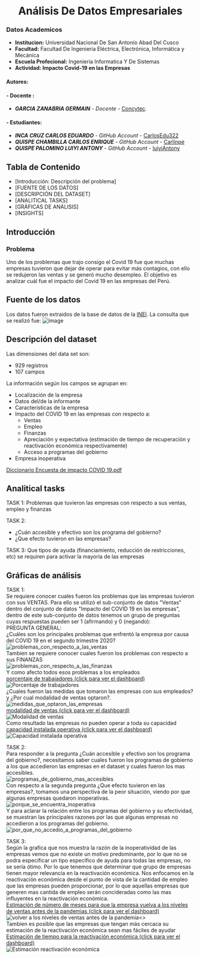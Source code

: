 # **<center>Análisis De Datos Empresariales </center>**

### Datos Academicos
  - **Institucion:** Universidad Nacional De San Antonio Abad Del Cusco
  - **Facultad:** Facultad De Ingenieria Eléctrica, Electrónica, Informática y Mecánica
  - **Escuela Profecional:** Ingenieria Informatica Y De Sistemas
  - **Actividad: Impacto Covid-19 en las Empresas**


  #### Autores:
  #### - Docente :
  - **_GARCIA ZANABRIA GERMAIN_** - _Docente_ - [Concytec](https://ctivitae.concytec.gob.pe/appDirectorioCTI/VerDatosInvestigador.do?id_investigador=34979).
  #### - Estudiantes:
  - **_INCA CRUZ CARLOS EDUARDO_** - _GitHub Account_ - [CarlosEdu322](https://github.com/CarlosEdu322)
  - **_QUISPE CHAMBILLA CARLOS ENRIQUE_** - _GitHub Account_ - [Carlinpe](https://github.com/Carlinpe)
  - **_QUISPE PALOMINO LUIYI ANTONY_** - _GitHub Account_ - [luiyiAntony](https://github.com/luiyiAntony)


## Tabla de Contenido
- [Introducción: Descripción del problema]
- [FUENTE DE LOS DATOS]
- [DESCRIPCIÓN DEL DATASET]
- [ANALITICAL TASKS]
- [GRÁFICAS DE ANÁLISIS]
- [INSIGHTS]

## Introducción
### Problema
Uno de los problemas que trajo consigo el Covid 19 fue que muchas empresas tuvieron que dejar de operar para evitar más contagios, con ello se redujeron las ventas y se generó mucho desempleo.
El objetivo es analizar cuál fue el impacto del Covid 19 en las empresas del Perú.

## Fuente de los datos
Los datos fueron extraidos de la base de datos de la [INEI](http://iinei.inei.gob.pe/microdatos/). La consulta que se realizó fue:
![image](https://user-images.githubusercontent.com/111087121/186062413-a5b363cd-871c-4544-bb1b-f7bb5e9a7d38.png)

## Descripción del dataset
Las dimensiones del data set son:
- 929 registros
- 107 campos

La información según los campos se agrupan en:
- Localización de la empresa
- Datos del/de la informante
- Características de la empresa
- Impacto del COVID 19 en las empresas con respecto a:
  - Ventas
  - Empleo
  - Finanzas
  - Apreciación y expectativa (estimación de tiempo de recuperación y reactivación económica respectivamente)
  - Acceso a programas del gobierno
- Empresa inoperativa

[Diccionario Encuesta de impacto COVID 19.pdf](https://github.com/Carlinpe/Impacto_Covid19_Empresas/files/9399170/Diccionario.Encuesta.de.impacto.COVID.19.pdf)

## Analitical tasks
TASK 1:
Problemas que tuvieron las empresas con respecto a sus ventas, empleo y finanzas

TASK 2:
- ¿Cuán accesible y efectivo son los programa del gobierno? 
- ¿Que efecto tuvieron en las empresas?

TASK 3:
Que tipos de ayuda (financiamiento, reducción de restricciones, etc) se requiren para activar la mayoria de las empresas

## Gráficas de análisis
TASK 1:
<br>
Se requiere conocer cuales fueron los problemas que las empresas tuvieron con sus VENTAS.
Para ello se utilizó el sub-conjunto de datos "Ventas" dentro del conjunto de datos "Impacto del COVID 19 en las empresas", dentro de este sub-conjunto de datos tenemos un grupo de preguntas cuyas respuestas pueden ser 1 (afirmando) y 0 (negando):
<br>
PREGUNTA GENERAL: 
<br>
¿Cuáles son los principales problemas que enfrentó la empresa por causa del COVID 19 en el segundo trimestre 2020?
<br>
![problemas_con_respecto_a_las_ventas](https://user-images.githubusercontent.com/111087121/186069658-a0d3ffef-c208-47cb-83c6-9f99ee0fe274.jpeg)
<br>
Tambien se requiere conocer cuales fueron los problemas con respecto a sus FINANZAS
<br>
![problemas_con_respecto_a_las_finanzas](https://user-images.githubusercontent.com/111087121/186069747-58ad777c-d595-4ea5-a9c8-6702ac90377f.jpeg)
<br>
Y como afecto todos esos problemas a los empleados
<br>
[porcentaje de trabajadores (click para ver el dashboard)](https://public.tableau.com/app/profile/luiyi.antony3599/viz/ImpactodelCovid19enlasempresasperuanas/Porcentajedetrabajadores)
<br>
![Porcentaje de trabajadores](https://user-images.githubusercontent.com/111087121/186076427-f7a70ea3-6090-416d-8069-7f493c29da9e.png)
<br>
¿Cuales fueron las medidas que tomaron las empresas con sus empleados? y ¿Por cual modalidad de ventas optaron?.
<br>
![medidas_que_optaron_las_empresas](https://user-images.githubusercontent.com/111087121/186069687-8343874b-96f5-4b14-b2f4-2daf54c60610.jpeg)
<br>
[modalidad de ventas (click para ver el dashboard)](https://public.tableau.com/app/profile/luiyi.antony3599/viz/ImpactodelCovid19enlasempresasperuanas/Modalidaddeventas)
<br>
![Modalidad de ventas](https://user-images.githubusercontent.com/111087121/186076571-aca3b41d-c494-4a1b-8334-81f59dfdb56d.png)
<br>
Como resultado las empresas no pueden operar a toda su capacidad
<br>
[capacidad instalada operativa (click para ver el dashboard)](https://public.tableau.com/app/profile/luiyi.antony3599/viz/ImpactodelCovid19enlasempresasperuanas/Capacidadinstaladaoperativa)
<br>
![Capacidad instalada operativa](https://user-images.githubusercontent.com/111087121/186076656-142ed84f-8475-4a1d-82e3-e09f13d9de30.png)

TASK 2:
<br>
Para responder a la pregunta ¿Cuán accesible y efectivo son los programa del gobierno?, necesitamos saber cuales fueron los programas de gobierno a los que accedieron las empresas en el dataset y cuales fueron los mas accesibles.
<br>
![programas_de_gobierno_mas_accesibles](https://user-images.githubusercontent.com/111087121/186069875-ad1b3dce-fcde-4e18-a4cf-e281b6a8935e.jpeg)
<br>
Con respecto a la segunda pregunta ¿Que efecto tuvieron en las empresas?, tomamos una perspectiva de la peor situación, viendo por que algunas empresas quedaron inoperativas.
<br>
![porque_se_encuentra_inoperativa](https://user-images.githubusercontent.com/111087121/186069924-74ce1866-bbfd-4171-accb-f20bbe98c7fd.jpeg)
<br>
Y para aclarar la relación entre los programas del gobierno y su efectividad, se muestran las principales razones por las que algunas empresas no accedieron a los programas del gobierno.
<br>
![por_que_no_accedio_a_programas_del_gobierno](https://user-images.githubusercontent.com/111087121/186069903-030aa04d-6990-475c-8435-e589d52f524a.jpeg)
<br>

TASK 3:
<br>
Según la grafica que nos muestra la razón de la inoperatividad de las empresas vemos que no existe un motivo predominante, por lo que no se podra especificar un tipo específico de ayuda para todas las empresas, no se sería ótimo. Por lo que tenemos que determinar que grupo de empresas tienen mayor relevancia en la reactivación económica. Nos enfocamos en la reactivación económica desde el punto de vista de la cantidad de empleo que las empresas pueden proporcionar, por lo que aquellas empresas que generen mas cantida de empleo serán concideradas como las mas influyentes en la reactivación económica.
<br>
[Estimación de número de meses para que la empresa vuelva a los niveles de ventas antes de la pandemias (click para ver el dashboard)](https://public.tableau.com/app/profile/luiyi.antony3599/viz/ImpactodelCovid19enlasempresasperuanas/volveralosnivelesdeventasantesdelapandemia)
<br>
![volver a los niveles de ventas antes de la pandemia](https://user-images.githubusercontent.com/111087121/186082201-b9069914-c2f6-40a0-9965-caf82862ce7a.png)<>
<br>
Tambien es posible que las empresas que tengan más cercaca su estimación de la reactivación económica sean mas fáciles de ayudar 
<br>
[Estimación de tiempo para la reactivación económica (click para ver el dashboard)](https://public.tableau.com/app/profile/luiyi.antony3599/viz/ImpactodelCovid19enlasempresasperuanas/Estimaciónreactivacióneconómica)
<br>
![Estimación reactivación económica](https://user-images.githubusercontent.com/111087121/186082333-ac6fbd4e-f17c-4312-bea1-ecc6130f62c3.png)
<br>


